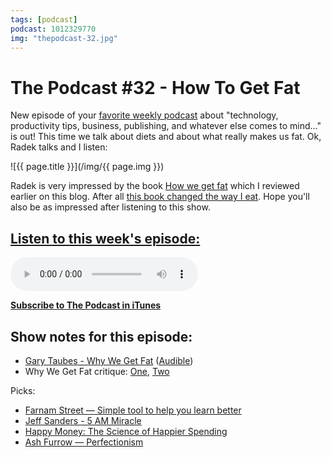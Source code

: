```yaml
---
tags: [podcast]
podcast: 1012329770
img: "thepodcast-32.jpg"
---
```


# The Podcast #32 - How To Get Fat

New episode of your [favorite weekly podcast][p] about "technology, productivity tips, business, publishing, and whatever else comes to mind..." is out! This time we talk about diets and about what really makes us fat. Ok, Radek talks and I listen:

<!--More-->

![{{ page.title }}](/img/{{ page.img }})

Radek is very impressed by the book [How we get fat][b1] which I reviewed earlier on this blog. After all [this book changed the way I eat][b2]. Hope you'll also be as impressed after listening to this show. 

## [Listen to this week's episode:][e]

<audio controls>
<source src="https://files.nozbe.com/podcast/032.mp3" type="audio/mpeg">
</audio>

**[Subscribe to The Podcast in iTunes][i]**

## Show notes for this episode:

  * [Gary Taubes - Why We Get Fat](http://www.amazon.com/Why-We-Get-Fat-About/dp/0307474259/) ([Audible](http://www.audible.com/pd/Nonfiction/Why-We-Get-Fat-Audiobook/B004D5K512))
  * Why We Get Fat critique: [One](http://www.weightymatters.ca/2011/01/book-review-gary-taubes-why-we-get-fat.html), [Two](http://www.amazon.com/gp/customer-reviews/RR5W0ZMOAFGIZ/ref=cm_cr_pr_rvw_ttl?ie=UTF8&ASIN=0307474259)

Picks:

  * [Farnam Street — Simple tool to help you learn better](https://www.farnamstreetblog.com/2012/09/a-simple-tool-to-help-you-learn-better/)
  * [Jeff Sanders - 5 AM Miracle](https://www.jeffsanders.com/the-5-am-miracle-book/)
  * [Happy Money: The Science of Happier Spending](http://www.amazon.com/Happy-Money-Science-Happier-Spending/dp/1451665075)
  * [Ash Furrow — Perfectionism](https://ashfurrow.com/blog/perfectionism/)

[b1]: https://sliwinski.com/book-why-fat/
[b2]: https://sliwinski.com/slow-carb-diet/

[e]: http://thepodcast.fm/episodes/32
[p]: https://michael.gratis/thepodcastfm
[n]: https://nozbe.com/?a=mike
[r]: https://michael.gratis/radex
[i]: https://michael.gratis/thepodcast